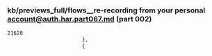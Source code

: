 ### kb/previews_full/flows__re-recording from your personal account@auth.har.part067.md (part 002)

```md
21628
                        },
                        {
                   
```

```
